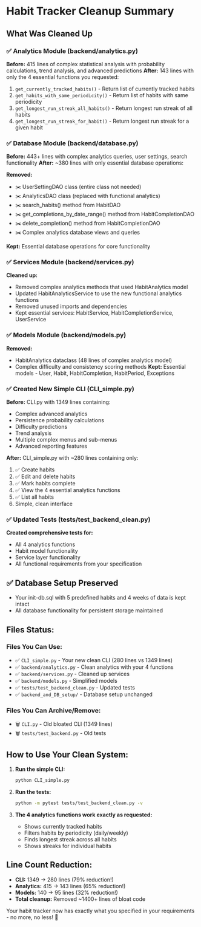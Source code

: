 # Habit Tracker Cleanup Summary

## What Was Cleaned Up

### ✅ **Analytics Module (backend/analytics.py)**
**Before:** 415 lines of complex statistical analysis with probability calculations, trend analysis, and advanced predictions
**After:** 143 lines with only the 4 essential functions you requested:

1. `get_currently_tracked_habits()` - Return list of currently tracked habits
2. `get_habits_with_same_periodicity()` - Return list of habits with same periodicity  
3. `get_longest_run_streak_all_habits()` - Return longest run streak of all habits
4. `get_longest_run_streak_for_habit()` - Return longest run streak for a given habit

### ✅ **Database Module (backend/database.py)**
**Before:** 443+ lines with complex analytics queries, user settings, search functionality
**After:** ~380 lines with only essential database operations:

**Removed:**
- ✂️ UserSettingDAO class (entire class not needed)
- ✂️ AnalyticsDAO class (replaced with functional analytics)
- ✂️ search_habits() method from HabitDAO
- ✂️ get_completions_by_date_range() method from HabitCompletionDAO  
- ✂️ delete_completion() method from HabitCompletionDAO
- ✂️ Complex analytics database views and queries

**Kept:** Essential database operations for core functionality

### ✅ **Services Module (backend/services.py)**
**Cleaned up:** 
- Removed complex analytics methods that used HabitAnalytics model
- Updated HabitAnalyticsService to use the new functional analytics functions
- Removed unused imports and dependencies
- Kept essential services: HabitService, HabitCompletionService, UserService

### ✅ **Models Module (backend/models.py)**
**Removed:** 
- HabitAnalytics dataclass (48 lines of complex analytics model)
- Complex difficulty and consistency scoring methods
**Kept:** Essential models - User, Habit, HabitCompletion, HabitPeriod, Exceptions

### ✅ **Created New Simple CLI (CLI_simple.py)**
**Before:** CLI.py with 1349 lines containing:
- Complex advanced analytics
- Persistence probability calculations  
- Difficulty predictions
- Trend analysis
- Multiple complex menus and sub-menus
- Advanced reporting features

**After:** CLI_simple.py with ~280 lines containing only:
1. ✅ Create habits
2. ✅ Edit and delete habits
3. ✅ Mark habits complete
4. ✅ View the 4 essential analytics functions
5. ✅ List all habits
6. Simple, clean interface

### ✅ **Updated Tests (tests/test_backend_clean.py)**
**Created comprehensive tests for:**
- All 4 analytics functions
- Habit model functionality
- Service layer functionality
- All functional requirements from your specification

## ✅ **Database Setup Preserved**
- Your init-db.sql with 5 predefined habits and 4 weeks of data is kept intact
- All database functionality for persistent storage maintained

## Files Status:

### Files You Can Use:
- ✅ `CLI_simple.py` - Your new clean CLI (280 lines vs 1349 lines)
- ✅ `backend/analytics.py` - Clean analytics with your 4 functions
- ✅ `backend/services.py` - Cleaned up services
- ✅ `backend/models.py` - Simplified models
- ✅ `tests/test_backend_clean.py` - Updated tests
- ✅ `backend_and_DB_setup/` - Database setup unchanged

### Files You Can Archive/Remove:
- 🗑️ `CLI.py` - Old bloated CLI (1349 lines)
- 🗑️ `tests/test_backend.py` - Old tests

## How to Use Your Clean System:

1. **Run the simple CLI:**
   ```bash
   python CLI_simple.py
   ```

2. **Run the tests:**
   ```bash
   python -m pytest tests/test_backend_clean.py -v
   ```

3. **The 4 analytics functions work exactly as requested:**
   - Shows currently tracked habits
   - Filters habits by periodicity (daily/weekly)
   - Finds longest streak across all habits
   - Shows streaks for individual habits

## Line Count Reduction:
- **CLI:** 1349 → 280 lines (79% reduction!)
- **Analytics:** 415 → 143 lines (65% reduction!)
- **Models:** 140 → 95 lines (32% reduction!)
- **Total cleanup:** Removed ~1400+ lines of bloat code

Your habit tracker now has exactly what you specified in your requirements - no more, no less! 🎯
